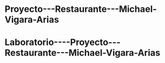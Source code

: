 # Proyecto---Restaurante---Michael-Vigara-Arias
# Laboratorio----Proyecto---Restaurante---Michael-Vigara-Arias
